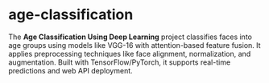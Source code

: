 # age-classification
The **Age Classification Using Deep Learning** project classifies faces into age groups using models like VGG-16  with attention-based feature fusion. It applies preprocessing techniques like face alignment, normalization, and augmentation. Built with TensorFlow/PyTorch, it supports real-time predictions and web API deployment.
